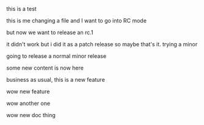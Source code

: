 this is a test


this is me changing a file and I want to go into RC mode

but now we want to release an rc.1

it didn't work but i did it as a patch release so maybe that's it. trying a minor

going to release a normal minor release

some new content is now here

business as usual, this is a new feature

wow new feature

wow another one

wow new doc thing
